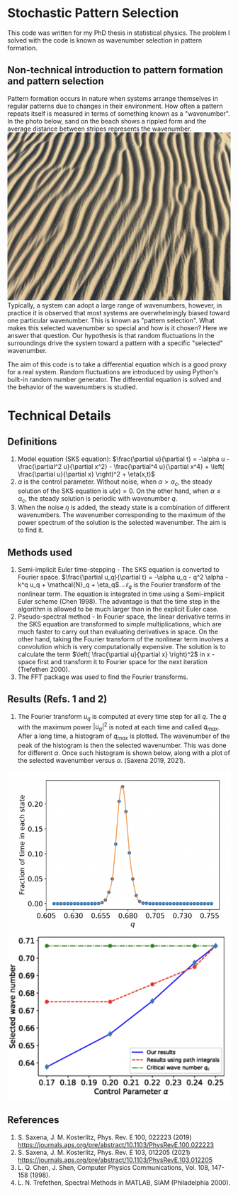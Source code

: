 # Stochastic Pattern Selection

This code was written for my PhD thesis in statistical physics. The problem I solved with the code is known as wavenumber selection in pattern formation.

## Non-technical introduction to pattern formation and pattern selection
Pattern formation occurs in nature when systems arrange themselves in regular patterns due to changes in their environment.
How often a pattern repeats itself is measured in terms of something known as a "wavenumber". In the photo below, sand on the beach shows a rippled form and the average distance between stripes represents the wavenumber. 
![dunes](dunes.jpg)
Typically, a system can adopt a large range of wavenumbers, however, in practice it is observed that most systems are overwhelmingly biased toward one particular wavenumber. This is known as "pattern selection". What makes this selected wavenumber so special and how is it chosen? Here we answer that question. Our hypothesis is that random fluctuations in the surroundings drive the system toward a pattern with a specific "selected" wavenumber.

The aim of this code is to take a differential equation which is a good proxy for a real system. Random fluctuations are introduced by using Python's built-in random number generator. The differential equation is solved and the behavior of the wavenumbers is studied.

# Technical Details
## Definitions
1. Model equation (SKS equation): $\frac{\partial u}{\partial t} = -\alpha u - \frac{\partial^2 u}{\partial x^2} - \frac{\partial^4 u}{\partial x^4} + \left( \frac{\partial u}{\partial x} \right)^2 + \eta(x,t)$
2. $\alpha$ is the control parameter. Without noise, when $\alpha > \alpha_c$, the steady solution of the SKS equation is $u(x)=0$. On the other hand, when $\alpha \leq \alpha_c$, the steady solution is periodic with wavenumber $q$. 
3. When the noise $\eta$ is added, the steady state is a combination of different wavenumbers. The wavenumber corresponding to the maximum of the power spectrum of the solution is the selected wavenumber. The aim is to find it.

## Methods used
1. Semi-implicit Euler time-stepping - The SKS equation is converted to Fourier space.
   $\frac{\partial u_q}{\partial t} = -\alpha u_q - q^2 \alpha - k^q u_q + \mathcal{N}_q + \eta_q$.   $\mathcal{N}_q$ is the Fourier transform of the nonlinear term. The equation is integrated in time using a Semi-implicit Euler scheme (Chen 1998). The advantage is that the time step in the algorithm is allowed to be much larger than in the explicit Euler case.
2. Pseudo-spectral method - In Fourier space, the linear derivative terms in the SKS equation are transformed to simple multiplications, which are much faster to carry out than evaluating derivatives in space. On the other hand, taking the Fourier transform of the nonlinear term involves a convolution which is very computationally expensive. The solution is to calculate the term $\left( \frac{\partial u}{\partial x} \right)^2$ in x - space first and transform it to Fourier space for the next iteration (Trefethen 2000).
3. The FFT package was used to find the Fourier transforms.

## Results (Refs. 1 and 2)
1. The Fourier transform $u_q$ is computed at every time step for all $q$. The $q$ with the maximum power $|u_q|^2$ is noted at each time and called $q_{max}$. After a long time, a histogram of $q_{max}$ is plotted. The wavenumber of the peak of the histogram is then the selected wavenumber. This was done for different $\alpha$. Once such histogram is shown below, along with a plot of the selected wavenumber versus $\alpha$. (Saxena 2019, 2021).

![sks1](sks1.png)
![sks2](sks2.png)

## References
1. S. Saxena, J. M. Kosterlitz, Phys. Rev. E 100, 022223 (2019) https://journals.aps.org/pre/abstract/10.1103/PhysRevE.100.022223
2. S. Saxena, J. M. Kosterlitz, Phys. Rev. E 103, 012205 (2021) https://journals.aps.org/pre/abstract/10.1103/PhysRevE.103.012205
3. L. Q. Chen, J. Shen, Computer Physics Communications, Vol. 108, 147-158 (1998).
4. L. N. Trefethen, Spectral Methods in MATLAB, SIAM (Philadelphia 2000).

